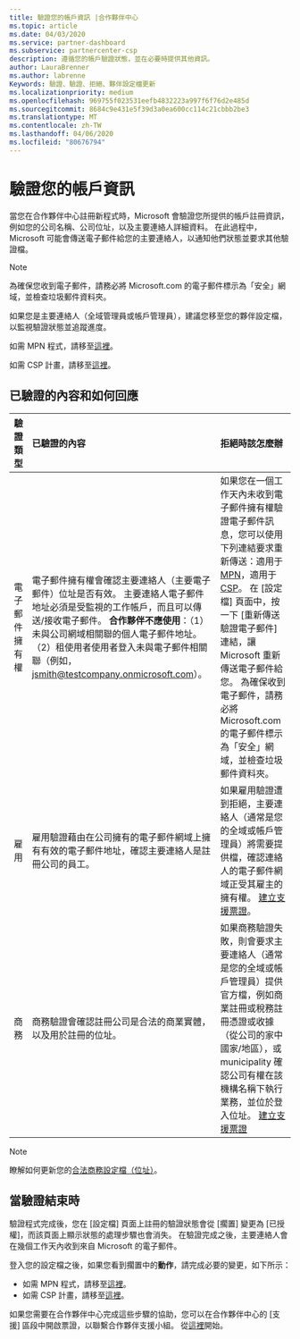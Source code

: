 ```yaml
---
title: 驗證您的帳戶資訊 |合作夥伴中心
ms.topic: article
ms.date: 04/03/2020
ms.service: partner-dashboard
ms.subservice: partnercenter-csp
description: 遵循您的帳戶驗證狀態，並在必要時提供其他資訊。
author: LauraBrenner
ms.author: labrenne
Keywords: 驗證、驗證、拒絕、夥伴設定檔更新
ms.localizationpriority: medium
ms.openlocfilehash: 969755f023531eefb4832223a997f6f76d2e485d
ms.sourcegitcommit: 8684c9e431e5f39d3a0ea600cc114c21cbbb2be3
ms.translationtype: MT
ms.contentlocale: zh-TW
ms.lasthandoff: 04/06/2020
ms.locfileid: "80676794"
---
```

# <a name="verify-your-account-information"></a>驗證您的帳戶資訊

當您在合作夥伴中心註冊新程式時，Microsoft 會驗證您所提供的帳戶註冊資訊，例如您的公司名稱、公司位址，以及主要連絡人詳細資料。 在此過程中，Microsoft 可能會傳送電子郵件給您的主要連絡人，以通知他們狀態並要求其他驗證檔。 

>[!NOTE]
>為確保您收到電子郵件，請務必將 Microsoft.com 的電子郵件標示為「安全」網域，並檢查垃圾郵件資料夾。

如果您是主要連絡人（全域管理員或帳戶管理員），建議您移至您的夥伴設定檔，以監視驗證狀態並追蹤進度。

如需 MPN 程式，請移至[這裡](https://partner.microsoft.com/pcv/accountsettings/connectedpartnerprofile)。

如需 CSP 計畫，請移至[這裡](https://partner.microsoft.com/pcv/accountsettings/partnerprofile)。


## <a name="what-is-verified-and-how-to-respond"></a>已驗證的內容和如何回應

|**驗證類型**   |**已驗證的內容**   |**拒絕時該怎麼辦**   |
|----------------------------|:-----------------------------------|:--------------------------------------|
|電子郵件擁有權   |電子郵件擁有權會確認主要連絡人（主要電子郵件）位址是否有效。 主要連絡人電子郵件地址必須是受監視的工作帳戶，而且可以傳送/接收電子郵件。 **合作夥伴不應使用**：（1）未與公司網域相關聯的個人電子郵件地址。 （2）租使用者使用者登入未與電子郵件相關聯（例如，jsmith@testcompany.onmicrosoft.com）。  |如果您在一個工作天內未收到電子郵件擁有權驗證電子郵件訊息，您可以使用下列連結要求重新傳送：適用于[MPN](https://partner.microsoft.com/pcv/accountsettings/connectedpartnerprofile)，適用于[CSP](https://partner.microsoft.com/pcv/accountsettings/partnerprofile)。 在 [設定檔] 頁面中，按一下 [重新傳送驗證電子郵件] 連結，讓 Microsoft 重新傳送電子郵件給您。 為確保收到電子郵件，請務必將 Microsoft.com 的電子郵件標示為「安全」網域，並檢查垃圾郵件資料夾。|
|雇用 |雇用驗證藉由在公司擁有的電子郵件網域上擁有有效的電子郵件地址，確認主要連絡人是註冊公司的員工。|如果雇用驗證遭到拒絕，主要連絡人（通常是您的全域或帳戶管理員）將需要提供檔，確認連絡人的電子郵件網域正受其雇主的擁有權。 [建立支援票證](https://partner.microsoft.com/dashboard/support/csp/servicerequests/create?stage=2&topicid=c34a5c81-a111-476d-11a4-81c808c37a6b)。|
|商務   |商務驗證會確認註冊公司是合法的商業實體，以及用於註冊的位址。|如果商務驗證失敗，則會要求主要連絡人（通常是您的全域或帳戶管理員）提供官方檔，例如商業註冊或稅務註冊憑證或收據（從公司的家中國家/地區），或municipality 確認公司有權在該機構名稱下執行業務，並位於登入位址。 [建立支援票證](https://partner.microsoft.com/dashboard/support/csp/servicerequests/create?stage=2&topicid=52ac28f3-d58f-99d9-9846-3df5a6477c54)|

>[!NOTE]
>瞭解如何更新您的[合法商務設定檔（位址）](https://docs.microsoft.com/partner-center/update-your-partner-profile)。

## <a name="when-verification-concludes"></a>當驗證結束時

驗證程式完成後，您在 [設定檔] 頁面上註冊的驗證狀態會從 [擱置] 變更為 [已授權]，而該頁面上顯示狀態的處理步驟也會消失。
在驗證完成之後，主要連絡人會在幾個工作天內收到來自 Microsoft 的電子郵件。 

登入您的設定檔之後，如果您看到擱置中的**動作**，請完成必要的變更，如下所示：

- 如需 MPN 程式，請移至[這裡](https://partner.microsoft.com/pcv/accountsettings/connectedpartnerprofile)。  
- 如需 CSP 計畫，請移至[這裡](https://partner.microsoft.com/pcv/accountsettings/partnerprofile)。

如果您需要在合作夥伴中心完成這些步驟的協助，您可以在合作夥伴中心的 [支援] 區段中開啟票證，以聯繫合作夥伴支援小組。  從[這裡](https://partner.microsoft.com/dashboard/support/servicerequests/create?stage=2&topicid=21655de7-7dbb-4927-33a2-f60f45feadf3)開始。


